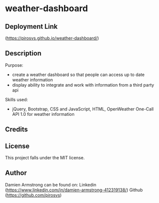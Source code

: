 # weather-dashboard

## Deployment Link
(https://pirosvs.github.io/weather-dashboard/)

## Description
Purpose:
- create a weather dashboard so that people can access up to date weather information
- display ability to integrate and work with information from a third party api

Skills used:
- jQuery, Bootstrap, CSS and JavaScript, HTML, OpenWeather One-Call API 1.0 for weather information

## Credits


## License
This project falls under the MIT license.

## Author
Damien Armstrong can be found on: Linkedin (https://www.linkedin.com/in/damien-armstrong-412319138/) Github (https://github.com/pirosvs)